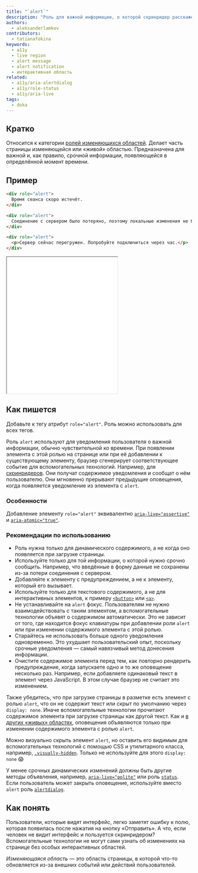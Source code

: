 ```yaml
---
title: "`alert`"
description: "Роль для важной информации, о которой скринридер расскажет пользователю здесь и сейчас."
authors:
  - aleksanderlamkov
contributors:
  - tatianafokina
keywords:
  - a11y
  - live region
  - alert message
  - alert notification
  - интерактивная область
related:
  - a11y/aria-alertdialog
  - a11y/role-status
  - a11y/aria-live
tags:
  - doka
---
```


## Кратко

Относится к категории [ролей изменяющихся областей](/a11y/aria-roles/#roli-izmenyayushchihsya-oblastey). Делает часть страницы изменяющейся или «живой» областью. Предназначена для важной и, как правило, срочной информации, появляющейся в определённой момент времени.

## Пример

```html
<div role="alert">
  Время сеанса скоро истечёт.
</div>
```

```html
<div role="alert">
  Соединение с сервером было потеряно, поэтому локальные изменения не будут сохранены.
</div>
```

```html
<div role="alert">
  <p>Сервер сейчас перегружен. Попробуйте подключиться через час.</p>
</div>
```

<iframe title="Срочное сообщение с alert" src="demos/alert-message/" height="370"></iframe>

## Как пишется

Добавьте к тегу атрибут `role="alert"`. Роль можно использовать для всех тегов.

Роль `alert` используют для уведомления пользователя о важной информации, обычно чувствительной ко времени. При появлении элемента с этой ролью на странице или при её добавлении к существующему элементу, браузер сгенерирует соответствующее событие для вспомогательных технологий. Например, для [скринридеров](/a11y/screenreaders/). Они получат содержимое уведомления и сообщат о нём пользователю. Они мгновенно прерывают предыдущие оповещения, когда появляется уведомление из элемента с `alert`.

### Особенности

Добавление элементу `role="alert"` эквивалентно [`aria-live="assertive"`](/a11y/aria-live/) и [`aria-atomic="true"`](/a11y/aria-atomic/).

### Рекомендации по использованию

- Роль нужна только для динамического содержимого, а не когда оно появляется при загрузке страницы.
- Используйте только для той информации, о которой нужно срочно сообщить. Например, что введённые в форму данные не сохранены из-за потери соединения с сервером.
- Добавляйте к элементу с предупреждением, а не к элементу, который его вызывает.
- Используйте только для текстового содержимого, а не для интерактивных элементов, к примеру [`<button>`](/html/button/) или [`<a>`](/html/a/).
- Не устанавливайте на `alert` фокус. Пользователям не нужно взаимодействовать с таким элементом, а вспомогательные технологии объявят о содержимом автоматически. Это не зависит от того, где находится фокус клавиатуры при добавлении роли `alert` или при изменении содержимого элемента с этой ролью.
- Старайтесь не использовать больше одного уведомления одновременно. Это ухудшает пользовательский опыт, поскольку срочные уведомления — самый навязчивый метод донесения информации.
- Очистите содержимое элемента перед тем, как повторно рендерить предупреждение, когда запускаете одно и то же оповещение несколько раз. Например, если добавляете одинаковый текст в элемент через JavaScript. В этом случае браузер не считает это изменением.

Также убедитесь, что при загрузке страницы в разметке есть элемент с ролью `alert`, что он не содержит текст или скрыт по умолчанию через `display: none`. Иначе вспомогательные технологии прочитают содержимое элемента при загрузке страницы как другой текст. Как и [в других «живых» областях](/a11y/aria-roles/#roli-izmenyayushchihsya-oblastey), оповещения объявляются только при изменении содержимого элемента с ролью `alert`.

Можно визуально скрыть элемент `alert`, но оставить его видимым для вспомогательных технологий с помощью CSS и утилитарного класса, например, [`.visually-hidden`](/a11y/content-hidden/#klassy-.visually-hidden-.sr-only-.off-screen). Только не используйте для этого `display: none` 😱

У менее срочных динамических изменений должны быть другие методы объявления, например, [`aria-live="polite"`](/a11y/aria-live/) или роль [`status`](/a11y/role-status/). Если пользователь может закрыть оповещение, используйте вместо `alert` роль [`alertdialog`](/a11y/role-alertdialog/).

## Как понять

Пользователи, которые видят интерфейс, легко заметят ошибку к полю, которая появилась после нажатия на кнопку «Отправить». А что, если человек не видит интерфейс и пользуется скринридером? Вспомогательные технологии не могут сами узнать об изменениях на странице без особых интерактивных областей.

_Изменяющаяся область_ — это область страницы, в которой что-то обновляется из-за внешних событий или действий пользователей.
